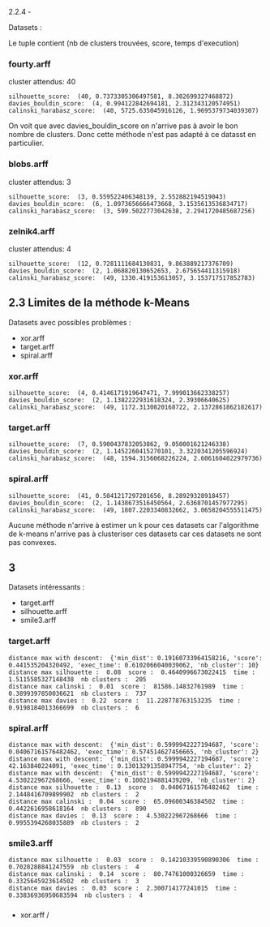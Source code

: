 2.2.4 - 

Datasets :

Le tuple contient (nb de clusters trouvées, score, temps d'execution)

### fourty.arff
cluster attendus: 40
```
silhouette_score:  (40, 0.7373305306497581, 8.302699327468872)
davies_bouldin_score:  (4, 0.994122842694181, 2.312343120574951)
calinski_harabasz_score:  (40, 5725.635045916126, 1.9695379734039307)
```
On voit que avec davies_bouldin_score  on n'arrive pas à avoir le bon nombre de clusters. 
Donc cette méthode n'est pas adapté à ce datasst en particulier.


### blobs.arff
cluster attendus: 3
```
silhouette_score:  (3, 0.559522406348139, 2.552882194519043)
davies_bouldin_score:  (6, 1.0973656666473668, 3.1535613536834717)
calinski_harabasz_score:  (3, 599.5022773042638, 2.2941720485687256)
```

### zelnik4.arff 
cluster attendus: 4
```
silhouette_score:  (12, 0.7281111684130831, 9.863889217376709)
davies_bouldin_score:  (2, 1.068820130652653, 2.675654411315918)
calinski_harabasz_score:  (49, 1330.419153613057, 3.153717517852783)
```


## 2.3 Limites de la méthode k-Means

Datasets avec possibles problèmes : 
- xor.arff
- target.arff
- spiral.arff

### xor.arff

```
silhouette_score:  (4, 0.4146171919647471, 7.999013662338257)
davies_bouldin_score:  (2, 1.1382222931618324, 2.39306640625)
calinski_harabasz_score:  (49, 1172.3130820168722, 2.1372861862182617)
```


### target.arff
```
silhouette_score:  (7, 0.5900437832053862, 9.050001621246338)
davies_bouldin_score:  (2, 1.1452260415270101, 3.3220341205596924)
calinski_harabasz_score:  (48, 1594.3156068226224, 2.6061604022979736)
```

### spiral.arff
```
silhouette_score:  (41, 0.5041217297201656, 8.28929328918457)
davies_bouldin_score:  (2, 1.1438673516450564, 2.6368701457977295)
calinski_harabasz_score:  (49, 1807.2203340832662, 3.0658204555511475)
```

Aucune méthode n'arrive à estimer un k pour ces datasets car l'algorithme de k-means 
n'arrive pas à clusteriser ces datasets car ces datasets ne sont pas convexes.

## 3 

Datasets intéressants : 
- target.arff
- silhouette.arff
- smile3.arff

### target.arff

```
distance max with descent:  {'min_dist': 0.19160733964158216, 'score': 0.441535204320492, 'exec_time': 0.6102066040039062, 'nb_cluster': 10}
distance max silhouette :  0.08  score :  0.4640996673022415  time :  1.5115585327148438  nb clusters :  205
distance max calinski :  0.01  score :  81586.14832761989  time :  0.3899397850036621  nb clusters :  737
distance max davies :  0.22  score :  11.228778763153235  time :  0.9198184013366699  nb clusters :  6
```

### spiral.arff

```
distance max with descent:  {'min_dist': 0.5999942227194687, 'score': 0.04067161576482462, 'exec_time': 0.574514627456665, 'nb_cluster': 2}
distance max with descent:  {'min_dist': 0.5999942227194687, 'score': 42.163840224091, 'exec_time': 0.13013291358947754, 'nb_cluster': 2}
distance max with descent:  {'min_dist': 0.5999942227194687, 'score': 4.530222967268666, 'exec_time': 0.1002194881439209, 'nb_cluster': 2}
distance max silhouette :  0.13  score :  0.04067161576482462  time :  2.1448416709899902  nb clusters :  2
distance max calinski :  0.04  score :  65.09600346384502  time :  0.4422616958618164  nb clusters :  890
distance max davies :  0.13  score :  4.530222967268666  time :  0.9955394268035889  nb clusters :  2
```


### smile3.arff

```
distance max silhouette :  0.03  score :  0.14210339590890306  time :  0.7028288841247559  nb clusters :  4
distance max calinski :  0.14  score :  80.74761000326659  time :  0.3325645923614502  nb clusters :  3
distance max davies :  0.03  score :  2.300714177241015  time :  0.33836936950683594  nb clusters :  4
```



###
- xor.arff / 